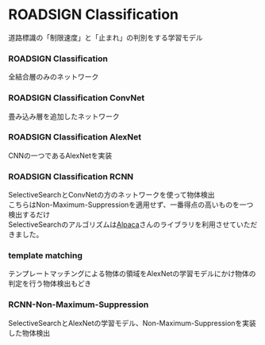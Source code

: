 # ROADSIGN Classification
道路標識の「制限速度」と「止まれ」の判別をする学習モデル    

### ROADSIGN Classification
全結合層のみのネットワーク

### ROADSIGN Classification ConvNet
畳み込み層を追加したネットワーク

### ROADSIGN Classification AlexNet
CNNの一つであるAlexNetを実装

### ROADSIGN Classification RCNN
SelectiveSearchとConvNetの方のネットワークを使って物体検出          
こちらはNon-Maximum-Suppressionを適用せず、一番得点の高いものを一つ検出するだけ       
SelectiveSearchのアルゴリズムは[Alpaca](https://github.com/AlpacaDB/selectivesearch)さんのライブラリを利用させていただきました。      

### template matching     
テンプレートマッチングによる物体の領域をAlexNetの学習モデルにかけ物体の判定を行う物体検出もどき     

### RCNN-Non-Maximum-Suppression      
SelectiveSearchとAlexNetの学習モデル、Non-Maximum-Suppressionを実装した物体検出      
